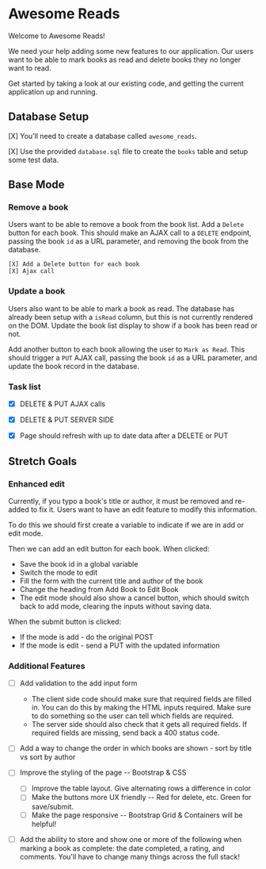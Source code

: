 # Awesome Reads

Welcome to Awesome Reads! 

We need your help adding some new features to our application. Our users want to be able to mark books as read and delete books they no longer want to read.

Get started by taking a look at our existing code, and getting the current application up and running.

## Database Setup

[X] You'll need to create a database called `awesome_reads`. 

[X] Use the provided `database.sql` file to create the `books` table and setup some test data.

## Base Mode

### Remove a book

Users want to be able to remove a book from the book list.  Add a `Delete` button for each book. This should make an AJAX call to a `DELETE` endpoint, passing the book `id` as a URL parameter, and removing the book from the database.

    [X] Add a Delete button for each book
    [X] Ajax call


### Update a book

Users also want to be able to mark a book as read. The database has already been setup with a `isRead` column, but this is not currently rendered on the DOM. Update the book list display to show if a book has been read or not. 

Add another button to each book allowing the user to `Mark as Read`. This should trigger a `PUT` AJAX call, passing the book `id` as a URL parameter, and update the book record in the database.

### Task list

- [X] DELETE & PUT AJAX calls
- [X] DELETE & PUT SERVER SIDE 
- [X] Page should refresh with up to date data after a DELETE or PUT


## Stretch Goals

### Enhanced edit

Currently, if you typo a book's title or author, it must be removed and re-added to fix it. Users want to have an edit feature to modify this information.

To do this we should first create a variable to indicate if we are in add or edit mode.

Then we can add an edit button for each book. When clicked:

- Save the book id in a global variable
- Switch the mode to edit
- Fill the form with the current title and author of the book
- Change the heading from Add Book to Edit Book
- The edit mode should also show a cancel button, which should switch back to add mode, clearing the inputs without saving data.

When the submit button is clicked:
- If the mode is add - do the original POST
- If the mode is edit - send a PUT with the updated information

### Additional Features

- [ ] Add validation to the add input form
    - The client side code should make sure that required fields are filled in. You can do this by making the HTML inputs required. Make sure to do something so the user can tell which fields are required. 
    - The server side should also check that it gets all required fields. If required fields are missing, send back a 400 status code.
- [ ] Add a way to change the order in which books are shown - sort by title vs sort by author
- [ ] Improve the styling of the page -- Bootstrap & CSS
    - [ ] Improve the table layout. Give alternating rows a difference in color
    - [ ] Make the buttons more UX friendly -- Red for delete, etc. Green for save/submit. 
    - [ ] Make the page responsive -- Bootstrap Grid & Containers will be helpful!
- [ ] Add the ability to store and show one or more of the following when marking a book as complete: the date completed, a rating, and comments.  You'll have to change many things across the full stack!



